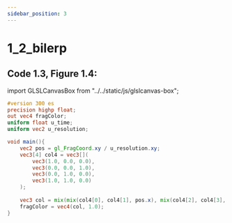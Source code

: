 ```yaml
---
sidebar_position: 3
---
```


# 1_2_bilerp
## Code 1.3, Figure 1.4: 

import GLSLCanvasBox from "../../static/js/glslcanvas-box";

<GLSLCanvasBox
  baseUrl='/MathOfRealTimeGraphics-samples'  fragUrl='/frags/ch1/1_2_bilerp.frag'
/>

```glsl showLineNumbers title="1_2_bilerp.frag"
#version 300 es
precision highp float;
out vec4 fragColor;
uniform float u_time;
uniform vec2 u_resolution;

void main(){
    vec2 pos = gl_FragCoord.xy / u_resolution.xy;
    vec3[4] col4 = vec3[](
        vec3(1.0, 0.0, 0.0),
        vec3(0.0, 0.0, 1.0),
        vec3(0.0, 1.0, 0.0),
        vec3(1.0, 1.0, 0.0)
    );
    
    vec3 col = mix(mix(col4[0], col4[1], pos.x), mix(col4[2], col4[3], pos.x), pos.y);
    fragColor = vec4(col, 1.0);
}
```

